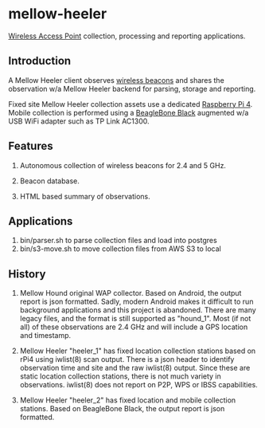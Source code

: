 mellow-heeler
=============

[Wireless Access Point](https://en.wikipedia.org/wiki/Wireless_access_point) collection, processing and reporting applications.

## Introduction
A Mellow Heeler client observes [wireless beacons](https://en.wikipedia.org/wiki/Beacon_frame) and shares the observation w/a Mellow Heeler backend for parsing, storage and reporting.

Fixed site Mellow Heeler collection assets use a dedicated [Raspberry Pi 4](https://www.raspberrypi.org/).  Mobile collection is performed using a [BeagleBone Black](https://www.beagleboard.org/boards/beaglebone-black) augmented w/a USB WiFi adapter such as TP Link AC1300.

## Features
1. Autonomous collection of wireless beacons for 2.4 and 5 GHz.  

2. Beacon database.

3. HTML based summary of observations.

## Applications
1.  bin/parser.sh to parse collection files and load into postgres
1.  bin/s3-move.sh to move collection files from AWS S3 to local 
 

## History
1. Mellow Hound original WAP collector.  Based on Android, the output report is json formatted.  Sadly, modern Android makes it difficult to run background applications and this project is abandoned.  There are many legacy files, and the format is still supported as "hound_1".  Most (if not all) of these observations are 2.4 GHz and will include a GPS location and timestamp.

2. Mellow Heeler "heeler_1" has fixed location collection stations based on rPi4 using iwlist(8) scan output.  There is a json header to identify observation time and site and the raw iwlist(8) output.  Since these are static location collection stations, there is not much variety in observations.  iwlist(8) does not report on P2P, WPS or IBSS capabilities.

3. Mellow Heeler "heeler_2" has fixed location and mobile collection stations.  Based on BeagleBone Black, the output report is json formatted.
